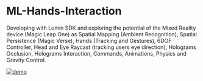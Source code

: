 # ML-Hands-Interaction

Developing with Lumin SDK and exploring the potential of the Mixed Reality device (Magic Leap One) as Spatial Mapping (Ambient Recognition), Spatial Persistence (Magic Verse), Hands (Tracking and Gestures), 6DOF Controller, Head and Eye Raycast (tracking users eye direction), Holograms Occlusion, Holograms Interaction, Commands, Animations, Physics and Gravity Control. 

[![demo](https://user-images.githubusercontent.com/21102697/61935293-7b455600-af8a-11e9-8fea-e058be24be89.png)](https://youtu.be/aBeurEwX9nE)
